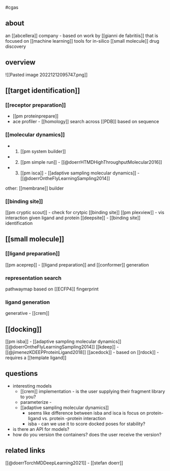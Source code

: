 #cgas 

## about
an [[abcellera]] company - based on work by [[gianni de fabritiis]] that is focused on [[machine learning]] tools for in-silico [[small molecule]] drug discovery

## overview
![[Pasted image 20221212095747.png]]

## [[target identification]] 
### [[receptor preparation]]
 - [[pm proteinprepare]]
 - ace profiler - [[homology]] search across [[PDB]] based on sequence

### [[molecular dynamics]]
* 1. [[pm system builder]]
* 2. [[pm simple run]] - [[@doerrHTMDHighThroughputMolecular2016]]
* 3. [[pm isca]] - [[adaptive sampling molecular dynamics]] - [[@doerrOntheFlyLearningSampling2014]]

other: [[membrane]] builder

### [[binding site]] 
[[pm cryptic scout]] - check for crytpic [[binding site]]
[[pm plexview]] - vis interaction given ligand and protein
[[deepsite]] - [[binding site]] identification

## [[small molecule]]
### [[ligand preparation]]
[[pm aceprep]] - [[ligand preparation]] and [[conformer]] generation

### representation search 
pathwaymap based on [[ECFP4]] fingerprint

### ligand generation 
generative - [[crem]] 

## [[docking]]
[[pm isba]] - [[adaptive sampling molecular dynamics]] [[@doerrOntheFlyLearningSampling2014]]
[[kdeep]] - [[@jimenezKDEEPProteinLigand2018]]
[[acedock]] - based on [[rdock]] - requires a [[template ligand]]


## questions
* interesting models
	* [[crem]] implementation - is the user supplying their fragment library to you?
	* parameterize - 
	* [[adaptive sampling molecular dynamics]]
		* seems like difference between isba and isca is focus on protein-ligand vs. protein -protein interaction
		* isba - can we use it to score docked poses for stability?
* is there an API for models?
* how do you version the containers? does the user receive the version?

## related links
[[@doerrTorchMDDeepLearning2021]] - [[stefan doerr]]
